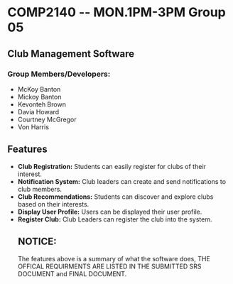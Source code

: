# COMP2140 -- MON.1PM-3PM Group 05

## Club Management Software

  ### Group Members/Developers:
  - McKoy Banton
  - Mickoy Banton
  - Kevonteh Brown
  - Davia Howard
  - Courtney McGregor
  - Von Harris

## Features

- **Club Registration:** Students can easily register for clubs of their interest.
- **Notification System:** Club leaders can create and send notifications to club members.
- **Club Recommendations:** Students can discover and explore clubs based on their interests.
- **Display User Profile:** Users can be displayed their user profile.
- **Register Club:** Club Leaders can register the club into the system.
  ## NOTICE:
  The features above is a summary of what the software does, THE OFFICAL REQUIRMENTS ARE LISTED IN THE SUBMITTED SRS DOCUMENT and FINAL DOCUMENT.
